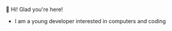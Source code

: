 👋 Hi! Glad you're here!
- I am a young developer interested in computers and coding

<!--START_SECTION:waka-->
<!--END_SECTION:waka-->
